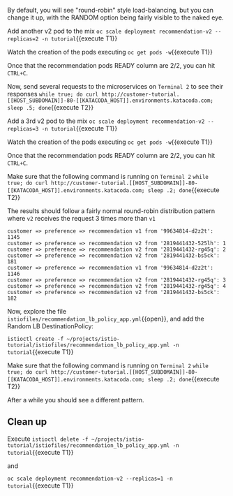By default, you will see "round-robin" style load-balancing, but you can change it up, with the RANDOM option being fairly visible to the naked eye.

Add another v2 pod to the mix `oc scale deployment recommendation-v2 --replicas=2 -n tutorial`{{execute T1}}

Watch the creation of the pods executing `oc get pods -w`{{execute T1}}

Once that the recommendation pods READY column are 2/2, you can hit `CTRL+C`. 

Now, send several requests to the microservices on `Terminal 2` to see their responses
`while true; do curl http://customer-tutorial.[[HOST_SUBDOMAIN]]-80-[[KATACODA_HOST]].environments.katacoda.com; sleep .5; done`{{execute T2}}

Add a 3rd v2 pod to the mix `oc scale deployment recommendation-v2 --replicas=3 -n tutorial`{{execute T1}}

Watch the creation of the pods executing `oc get pods -w`{{execute T1}}

Once that the recommendation pods READY column are 2/2, you can hit `CTRL+C`. 

Make sure that the following command is running on `Terminal 2` `while true; do curl http://customer-tutorial.[[HOST_SUBDOMAIN]]-80-[[KATACODA_HOST]].environments.katacoda.com; sleep .2; done`{{execute T2}}

The results should follow a fairly normal round-robin distribution pattern where `v2` receives the request 3 times more than `v1`

```
customer => preference => recommendation v1 from '99634814-d2z2t': 1145
customer => preference => recommendation v2 from '2819441432-525lh': 1
customer => preference => recommendation v2 from '2819441432-rg45q': 2
customer => preference => recommendation v2 from '2819441432-bs5ck': 181
customer => preference => recommendation v1 from '99634814-d2z2t': 1146
customer => preference => recommendation v2 from '2819441432-rg45q': 3
customer => preference => recommendation v2 from '2819441432-rg45q': 4
customer => preference => recommendation v2 from '2819441432-bs5ck': 182
```

Now, explore the file `istiofiles/recommendation_lb_policy_app.yml`{{open}}, and add the Random LB DestinationPolicy:

`istioctl create -f ~/projects/istio-tutorial/istiofiles/recommendation_lb_policy_app.yml -n tutorial`{{execute T1}}

Make sure that the following command is running on `Terminal 2` `while true; do curl http://customer-tutorial.[[HOST_SUBDOMAIN]]-80-[[KATACODA_HOST]].environments.katacoda.com; sleep .2; done`{{execute T2}}

After a while you should see a different pattern.

## Clean up

Execute `istioctl delete -f ~/projects/istio-tutorial/istiofiles/recommendation_lb_policy_app.yml -n tutorial`{{execute T1}}

and 

`oc scale deployment recommendation-v2 --replicas=1 -n tutorial`{{execute T1}}